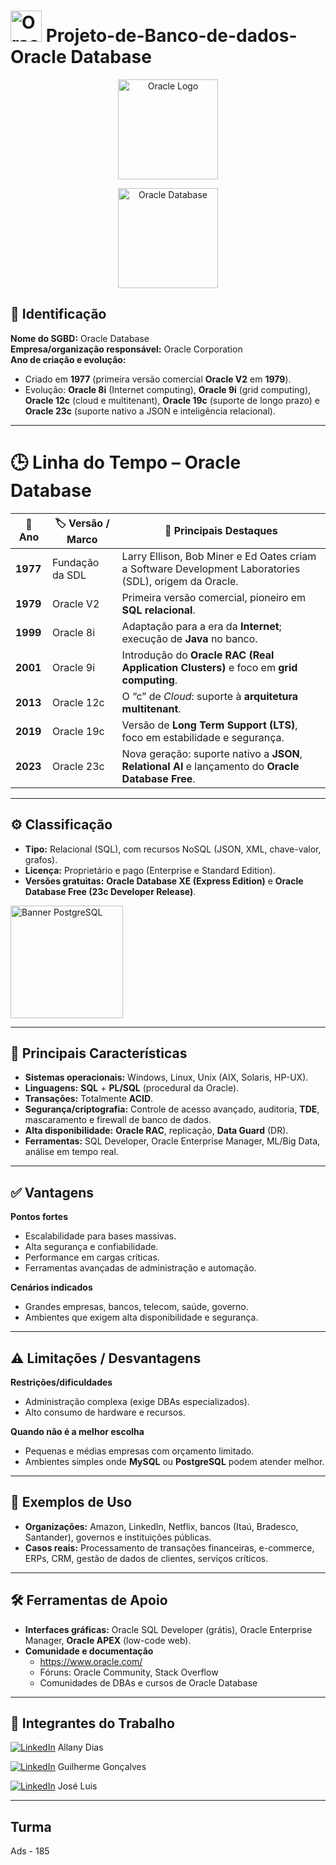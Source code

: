 # <img src="https://m.media-amazon.com/images/I/41QodfboFdL.png" alt="Oracle Database" width="50"/> Projeto-de-Banco-de-dados-Oracle Database

<p align="center">
  <img src="https://upload.wikimedia.org/wikipedia/commons/5/50/Oracle_logo.svg" alt="Oracle Logo" width="160"/>
</p>
<p align="center">
  <img src="https://m.media-amazon.com/images/I/41QodfboFdL.png" alt="Oracle Database" width="160"/>
</p>

## 📌 Identificação

**Nome do SGBD:** Oracle Database  
**Empresa/organização responsável:** Oracle Corporation  
**Ano de criação e evolução:**  
- Criado em **1977** (primeira versão comercial **Oracle V2** em **1979**).  
- Evolução: **Oracle 8i** (Internet computing), **Oracle 9i** (grid computing), **Oracle 12c** (cloud e multitenant), **Oracle 19c** (suporte de longo prazo) e **Oracle 23c** (suporte nativo a JSON e inteligência relacional).

---

# 🕒 Linha do Tempo – Oracle Database 
| 📅 Ano | 🏷️ Versão / Marco | 🌟 Principais Destaques |
|--------|------------------|-------------------------|
| **1977** | Fundação da SDL | Larry Ellison, Bob Miner e Ed Oates criam a Software Development Laboratories (SDL), origem da Oracle. |
| **1979** | Oracle V2 | Primeira versão comercial, pioneiro em **SQL relacional**. |
| **1999** | Oracle 8i | Adaptação para a era da **Internet**; execução de **Java** no banco. |
| **2001** | Oracle 9i | Introdução do **Oracle RAC (Real Application Clusters)** e foco em **grid computing**. |
| **2013** | Oracle 12c | O “c” de *Cloud*: suporte à **arquitetura multitenant**. |
| **2019** | Oracle 19c | Versão de **Long Term Support (LTS)**, foco em estabilidade e segurança. |
| **2023** | Oracle 23c | Nova geração: suporte nativo a **JSON**, **Relational AI** e lançamento do **Oracle Database Free**. |

---

## ⚙️ Classificação

- **Tipo:** Relacional (SQL), com recursos NoSQL (JSON, XML, chave-valor, grafos).  
- **Licença:** Proprietário e pago (Enterprise e Standard Edition).  
- **Versões gratuitas:** **Oracle Database XE (Express Edition)** e **Oracle Database Free (23c Developer Release)**.

<img src="https://upload.wikimedia.org/wikipedia/commons/d/d6/%D8%A6%DB%86%D8%B1%D8%A7%DA%A9%DA%B5.png" alt="Banner PostgreSQL" width="180"/>

---

## 🔹 Principais Características

- **Sistemas operacionais:** Windows, Linux, Unix (AIX, Solaris, HP-UX).  
- **Linguagens:** **SQL** + **PL/SQL** (procedural da Oracle).  
- **Transações:** Totalmente **ACID**.  
- **Segurança/criptografia:** Controle de acesso avançado, auditoria, **TDE**, mascaramento e firewall de banco de dados.  
- **Alta disponibilidade:** **Oracle RAC**, replicação, **Data Guard** (DR).  
- **Ferramentas:** SQL Developer, Oracle Enterprise Manager, ML/Big Data, análise em tempo real.

---

## ✅ Vantagens

**Pontos fortes**
- Escalabilidade para bases massivas.
- Alta segurança e confiabilidade.
- Performance em cargas críticas.
- Ferramentas avançadas de administração e automação.

**Cenários indicados**
- Grandes empresas, bancos, telecom, saúde, governo.
- Ambientes que exigem alta disponibilidade e segurança.

---

## ⚠️ Limitações / Desvantagens

**Restrições/dificuldades**
- Administração complexa (exige DBAs especializados).
- Alto consumo de hardware e recursos.

**Quando não é a melhor escolha**
- Pequenas e médias empresas com orçamento limitado.
- Ambientes simples onde **MySQL** ou **PostgreSQL** podem atender melhor.

---

## 🧩 Exemplos de Uso

- **Organizações:** Amazon, LinkedIn, Netflix, bancos (Itaú, Bradesco, Santander), governos e instituições públicas.
- **Casos reais:** Processamento de transações financeiras, e-commerce, ERPs, CRM, gestão de dados de clientes, serviços críticos.

---

## 🛠️ Ferramentas de Apoio

- **Interfaces gráficas:** Oracle SQL Developer (grátis), Oracle Enterprise Manager, **Oracle APEX** (low-code web).  
- **Comunidade e documentação**
  - https://www.oracle.com/
  - Fóruns: Oracle Community, Stack Overflow
  - Comunidades de DBAs e cursos de Oracle Database

---

## 👥 Integrantes do Trabalho 

<!-- LinkedIn -->
[![LinkedIn](https://img.shields.io/badge/LinkedIn-0A66C2?style=for-the-badge&logo=linkedin&logoColor=white)](https://www.linkedin.com/in/allany-dias-124377292/) Allany Dias
<!-- LinkedIn -->
[![LinkedIn](https://img.shields.io/badge/LinkedIn-0A66C2?style=for-the-badge&logo=linkedin&logoColor=white)](https://www.linkedin.com/in/guilherme-gon%C3%A7alves-4a6873365/)
 Guilherme Gonçalves

[![LinkedIn](https://img.shields.io/badge/LinkedIn-0A66C2?style=for-the-badge&logo=linkedin&logoColor=white)](https://www.linkedin.com/in/felipe-bento-50552a273/) José Luis

---

## Turma

Ads - 185
